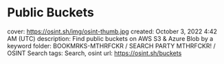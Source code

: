 # Public Buckets

cover: https://osint.sh/img/osint-thumb.jpg
created: October 3, 2022 4:42 AM (UTC)
description: Find public buckets on AWS S3 & Azure Blob by a keyword
folder: BOOKMRKS-MTHRFCKR / SEARCH PARTY MTHRFCKR! / OSINT Search
tags: Search, osint
url: https://osint.sh/buckets